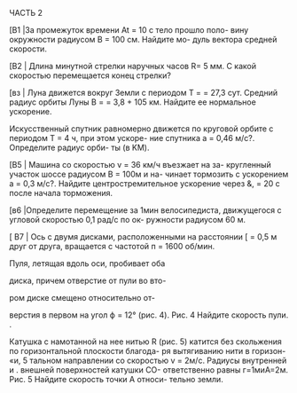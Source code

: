 ЧАСТЬ 2

[В1 |За промежуток времени At = 10 с тело прошло поло-
вину окружности радиусом В = 100 см. Найдите мо-
дуль вектора средней скорости.

[В2 | Длина минутной стрелки наручных часов R= 5 мм.
С какой скоростью перемещается конец стрелки?

[вз | Луна движется вокруг Земли с периодом Т =
= 27,3 сут. Средний радиус орбиты Луны В =
= 3,8 + 105 км. Найдите ее нормальное ускорение.

Искусственный спутник равномерно движется по
круговой орбите с периодом Т = 4 ч, при этом ускоре-
ние спутника а = 0,46 м/с?. Определите радиус орби-
ты (в KM).

[В5 | Машина со скоростью v = 36 км/ч въезжает на за-
кругленный участок шоссе радиусом В = 100м и на-
чинает тормозить с ускорением а = 0,3 м/с?. Найдите
центростремительное ускорение через &, = 20 с после
начала торможения.

[в6 |Определите перемещение за 1мин велосипедиста,
движущегося с угловой скоростью 0,1 рад/с по ок-
ружности радиусом 60 м.

[ B7 | Ось с двумя дисками, расположенными
на расстоянии [ = 0,5 м друг от друга,
вращается с частотой п = 1600 об/мин.

Пуля, летящая вдоль оси, пробивает оба

диска, причем отверстие от пули во вто-

ром диске смещено относительно от-

верстия в первом на угол ф = 12° (рис. 4). Рис. 4
Найдите скорость пули. .

Катушка с намотанной на нее нитью R
(рис. 5) катится без скольжения по
горизонтальной плоскости благода-
ря вытягиванию нити в горизон- «и, 5
тальном направлении со скоростью
v = 2м/с. Радиусы внутренней и .
внешней поверхностей катушки CO-
ответственно равны г=1миА=2м. Рис. 5
Найдите скорость точки А относи-
тельно земли.
